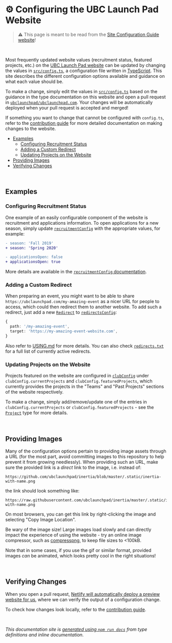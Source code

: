 # ⚙️ Configuring the UBC Launch Pad Website

> ⚠️ This page is meant to be read from the [Site Configuration Guide website](https://ubclaunchpad.com/config)!

<br />

Most frequently updated website values (recruitment status, featured projects, etc.) on the [UBC Launch Pad website](https://github.com/ubclaunchpad/ubclaunchpad.com) can be updated by changing the values in [`src/config.ts`](https://github.com/ubclaunchpad/ubclaunchpad.com/blob/master/src/config.ts), a configuration file written in [TypeScript](https://www.typescriptlang.org/). This site describes the different configuration options available and guidance on what each value should be.

To make a change, simply edit the values in [`src/config.ts`](https://github.com/ubclaunchpad/ubclaunchpad.com/blob/master/src/config.ts) based on the guidance in the type documentation on this website and open a pull request in [`ubclaunchpad/ubclaunchpad.com`](https://github.com/ubclaunchpad/ubclaunchpad.com). Your changes will be automatically deployed when your pull request is accepted and merged!

If something you want to change that cannot be configured with `config.ts`, refer to the [contribution guide](https://github.com/ubclaunchpad/ubclaunchpad.com/blob/master/CONTRIBUTING.md) for more detailed documentation on making changes to the website.

- [Examples](#examples)
  - [Configuring Recruitment Status](#configuring-recruitment-status)
  - [Adding a Custom Redirect](#adding-a-custom-redirect)
  - [Updating Projects on the Website](#updating-projects-on-the-website)
- [Providing Images](#providing-images)
- [Verifying Changes](#verifying-changes)

<br />

## Examples

### Configuring Recruitment Status

One example of an easily configurable component of the website is recruitment and applications information. To open applications for a new season, simply update [`recruitmentConfig`](#recruitmentconfig) with the appropriate values, for example:

```diff
- season: 'Fall 2019'
+ season: 'Spring 2020'
```

```diff
- applicationsOpen: false
+ applicationsOpen: true
```

More details are available in the [`recruitmentConfig` documentation](#recruitmentconfig).

### Adding a Custom Redirect

When preparing an event, you might want to be able to share `https://ubclaunchpad.com/my-amazing-event` as a nicer URL for people to access, which could then redirect them to another website. To add such a redirect, just add a new [`Redirect`](#redirect) to [`redirectsConfig`](#redirectsconfig):

```ts
{
  path: '/my-amazing-event',
  target: 'https://my-amazing-event-website.com',
}
```

Also refer to [USING.md](https://github.com/ubclaunchpad/ubclaunchpad.com/blob/master/USING.md#redirect-links) for more details. You can also check [`redirects.txt`](https://ubclaunchpad.com/redirects.txt) for a full list of currently active redirects.

### Updating Projects on the Website

Projects featured on the website are configured in [`clubConfig`](#clubconfig) under `clubConfig.currentProjects` and `clubConfig.featuredProjects`, which currently provides the projects in the "Teams" and "Past Projects" sections of the website respectively.

To make a change, simply add/remove/update one of the entries in `clubConfig.currentProjects` or `clubConfig.featuredProjects` - see the [`Project`](#project) type for more details.

<br />

## Providing Images

Many of the configuration options pertain to providing image assets through a URL (for the most part, avoid committing images to this repository to help prevent it from growing needlessly). When providing such an URL, make sure the provided link is a *direct* link to the image, i.e. instead of:

```
https://github.com/ubclaunchpad/inertia/blob/master/.static/inertia-with-name.png
```

the link should look something like:

```
https://raw.githubusercontent.com/ubclaunchpad/inertia/master/.static/inertia-with-name.png
```

On most browsers, you can get this link by right-clicking the image and selecting "Copy Image Location".

Be wary of the image size! Large images load slowly and can directly impact the experience of using the website - try an online image compressor, such as [compresspng](https://compresspng.com/), to keep file sizes to <100kB.

Note that in some cases, if you use the gif or similar format, provided images *can* be animated, which looks pretty cool in the right situations!

<br />

## Verifying Changes

When you open a pull request, [Netlify will automatically deploy a preview website for us](https://github.com/ubclaunchpad/ubclaunchpad.com/blob/master/CONTRIBUTING.md#deployment), where we can verify the output of a configuration change.

To check how changes look locally, refer to the [contribution guide](https://github.com/ubclaunchpad/ubclaunchpad.com/blob/master/CONTRIBUTING.md).

<br />

*This documentation site is [generated using `npm run docs`](https://github.com/ubclaunchpad/ubclaunchpad.com/blob/master/CONTRIBUTING.md#configuration) from type definitions and inline documentation.*
